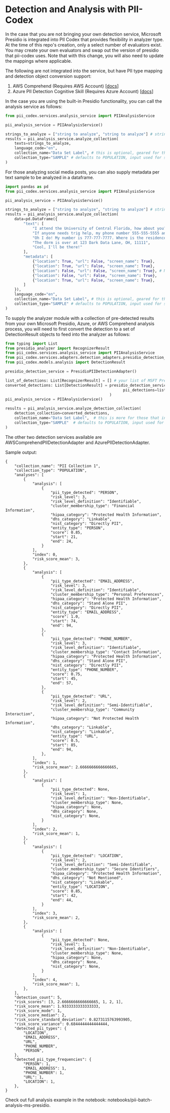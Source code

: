 # Detection and Analysis with PII-Codex
In the case that you are not bringing your own detection service, Microsoft Presidio is integrated into PII Codex that provides flexibility in analyzer type. At the time of this repo's creation, only a select number of evaluators exist. You may create your own evaluators and swap out the version of presidio that pii-codex uses. Note that with this change, you will also need to update the mappings where applicable.

The following are not integrated into the service, but have PII type mapping and detection object conversion support:

<ol>
    <li>AWS Comprehend (Requires AWS Account) [<a href="https://docs.aws.amazon.com/comprehend/latest/dg/how-pii.html">docs</a>]</li>
    <li>Azure PII Detection Cognitive Skill (Requires Azure Account) [<a href="https://learn.microsoft.com/en-us/azure/search/cognitive-search-skill-pii-detection">docs</a>]</li>
</ol>

In the case you are using the built-in Presidio functionality, you can call the analysis service as follows:

```python
from pii_codex.services.analysis_service import PIIAnalysisService

pii_analysis_service = PIIAnalysisService()

strings_to_analyze = ["string to analyze", "string to analyze"] # strings to analyze
results = pii_analysis_service.analyze_collection(
    texts=strings_to_analyze,
    language_code="en",
    collection_name="Data Set Label", # this is optional, geared for those that require labeling of collections
    collection_type="SAMPLE" # defaults to POPULATION, input used for standard deviation and variance calculations
)
```

For those analyzing social media posts, you can also supply metadata per text sample to be analyzed in a dataframe.

```python
import pandas as pd
from pii_codex.services.analysis_service import PIIAnalysisService

pii_analysis_service = PIIAnalysisService()

strings_to_analyze = ["string to analyze", "string to analyze"] # strings to analyze
results = pii_analysis_service.analyze_collection(
    data=pd.DataFrame({
        "text": [
            "I attend the University of Central Florida, how about you?",
            "If anyone needs trig help, my phone number 555-555-5555 and my email is example123@email.com",
            "Oh I do! My number is 777-777-7777. Where is the residence hall?",
            "The dorm is over at 123 Dark Data Lane, OH, 11111",
            "Cool, I'll be there!"
        ],
        "metadata": [
            {"location": True, "url": False, "screen_name": True},
            {"location": True, "url": False, "screen_name": True},
            {"location": False, "url": False, "screen_name": True}, # Not all social media posts will have location metadata
            {"location": False, "url": False, "screen_name": True},
            {"location": True, "url": False, "screen_name": True},
        ]
    }),
    language_code="en",
    collection_name="Data Set Label", # this is optional, geared for those that require labeling of collections
    collection_type="SAMPLE" # defaults to POPULATION, input used for standard deviation and variance calculations
)
```

To supply the analyzer module with a collection of pre-detected results from your own Microsoft Presidio, Azure, or AWS Comprehend analysis process, you will need to first convert the detection to a set of DetectionResult objects to feed into the analyzer as follows:

```python
from typing import List
from presidio_analyzer import RecognizerResult
from pii_codex.services.analysis_service import PIIAnalysisService
from pii_codex.services.adapters.detection_adapters.presidio_detection_adapter import PresidioPIIDetectionAdapter
from pii_codex.models.analysis import DetectionResult

presidio_detection_service = PresidioPIIDetectionAdapter()

list_of_detections: List[RecognizerResult] = [] # your list of MSFT Presidio detections 
converted_detections: List[DetectionResult] = presidio_detection_service.convert_analyzed_collection(
                                                    pii_detections=list_of_detections
                                              )
pii_analysis_service = PIIAnalysisService()

results = pii_analysis_service.analyze_detection_collection(
    detection_collection=converted_detections,
    collection_name="Data Set Label",  # this is more for those that intend to find a way to label collections
    collection_type="SAMPLE"  # defaults to POPULATION, input used for standard deviation and variance calculations
)
```

The other two detection services available are AWSComprehendPIIDetectionAdapter and AzurePIIDetectionAdapter.

Sample output:

```
{
    "collection_name": "PII Collection 1",
    "collection_type": "POPULATION",
    "analyses": [
        {
            "analysis": [
                {
                    "pii_type_detected": "PERSON",
                    "risk_level": 3,
                    "risk_level_definition": "Identifiable",
                    "cluster_membership_type": "Financial Information",
                    "hipaa_category": "Protected Health Information",
                    "dhs_category": "Linkable",
                    "nist_category": "Directly PII",
                    "entity_type": "PERSON",
                    "score": 0.85,
                    "start": 21,
                    "end": 24,
                }
            ],
            "index": 0,
            "risk_score_mean": 3,
        },
        {
            "analysis": [
                {
                    "pii_type_detected": "EMAIL_ADDRESS",
                    "risk_level": 3,
                    "risk_level_definition": "Identifiable",
                    "cluster_membership_type": "Personal Preferences",
                    "hipaa_category": "Protected Health Information",
                    "dhs_category": "Stand Alone PII",
                    "nist_category": "Directly PII",
                    "entity_type": "EMAIL_ADDRESS",
                    "score": 1.0,
                    "start": 74,
                    "end": 94,
                },
                {
                    "pii_type_detected": "PHONE_NUMBER",
                    "risk_level": 3,
                    "risk_level_definition": "Identifiable",
                    "cluster_membership_type": "Contact Information",
                    "hipaa_category": "Protected Health Information",
                    "dhs_category": "Stand Alone PII",
                    "nist_category": "Directly PII",
                    "entity_type": "PHONE_NUMBER",
                    "score": 0.75,
                    "start": 45,
                    "end": 57,
                },
                {
                    "pii_type_detected": "URL",
                    "risk_level": 2,
                    "risk_level_definition": "Semi-Identifiable",
                    "cluster_membership_type": "Community Interaction",
                    "hipaa_category": "Not Protected Health Information",
                    "dhs_category": "Linkable",
                    "nist_category": "Linkable",
                    "entity_type": "URL",
                    "score": 0.5,
                    "start": 85,
                    "end": 94,
                },
            ],
            "index": 1,
            "risk_score_mean": 2.6666666666666665,
        },
        {
            "analysis": [
                {
                    "pii_type_detected": None,
                    "risk_level": 1,
                    "risk_level_definition": "Non-Identifiable",
                    "cluster_membership_type": None,
                    "hipaa_category": None,
                    "dhs_category": None,
                    "nist_category": None,
                }
            ],
            "index": 2,
            "risk_score_mean": 1,
        },
        {
            "analysis": [
                {
                    "pii_type_detected": "LOCATION",
                    "risk_level": 2,
                    "risk_level_definition": "Semi-Identifiable",
                    "cluster_membership_type": "Secure Identifiers",
                    "hipaa_category": "Protected Health Information",
                    "dhs_category": "Not Mentioned",
                    "nist_category": "Linkable",
                    "entity_type": "LOCATION",
                    "score": 0.85,
                    "start": 42,
                    "end": 44,
                }
            ],
            "index": 3,
            "risk_score_mean": 2,
        },
        {
            "analysis": [
                {
                    "pii_type_detected": None,
                    "risk_level": 1,
                    "risk_level_definition": "Non-Identifiable",
                    "cluster_membership_type": None,
                    "hipaa_category": None,
                    "dhs_category": None,
                    "nist_category": None,
                }
            ],
            "index": 4,
            "risk_score_mean": 1,
        },
    ],
    "detection_count": 5,
    "risk_scores": [3, 2.6666666666666665, 1, 2, 1],
    "risk_score_mean": 1.9333333333333333,
    "risk_score_mode": 1,
    "risk_score_median": 2,
    "risk_score_standard_deviation": 0.8273115763993905,
    "risk_score_variance": 0.6844444444444444,
    "detected_pii_types": {
        "LOCATION",
        "EMAIL_ADDRESS",
        "URL",
        "PHONE_NUMBER",
        "PERSON",
    },
    "detected_pii_type_frequencies": {
        "PERSON": 1,
        "EMAIL_ADDRESS": 1,
        "PHONE_NUMBER": 1,
        "URL": 1,
        "LOCATION": 1,
    },
}

```

Check out full analysis example in the notebook: notebooks/pii-batch-analysis-ms-presidio.